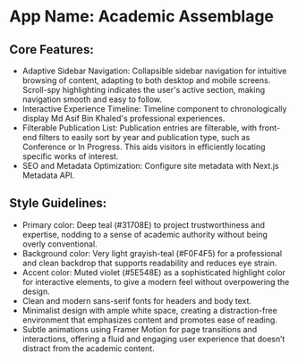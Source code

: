 # **App Name**: Academic Assemblage

## Core Features:

- Adaptive Sidebar Navigation: Collapsible sidebar navigation for intuitive browsing of content, adapting to both desktop and mobile screens. Scroll-spy highlighting indicates the user's active section, making navigation smooth and easy to follow.
- Interactive Experience Timeline: Timeline component to chronologically display Md Asif Bin Khaled's professional experiences.
- Filterable Publication List: Publication entries are filterable, with front-end filters to easily sort by year and publication type, such as Conference or In Progress. This aids visitors in efficiently locating specific works of interest.
- SEO and Metadata Optimization: Configure site metadata with Next.js Metadata API.

## Style Guidelines:

- Primary color: Deep teal (#31708E) to project trustworthiness and expertise, nodding to a sense of academic authority without being overly conventional.
- Background color: Very light grayish-teal (#F0F4F5) for a professional and clean backdrop that supports readability and reduces eye strain.
- Accent color: Muted violet (#5E548E) as a sophisticated highlight color for interactive elements, to give a modern feel without overpowering the design.
- Clean and modern sans-serif fonts for headers and body text.
- Minimalist design with ample white space, creating a distraction-free environment that emphasizes content and promotes ease of reading.
- Subtle animations using Framer Motion for page transitions and interactions, offering a fluid and engaging user experience that doesn’t distract from the academic content.
